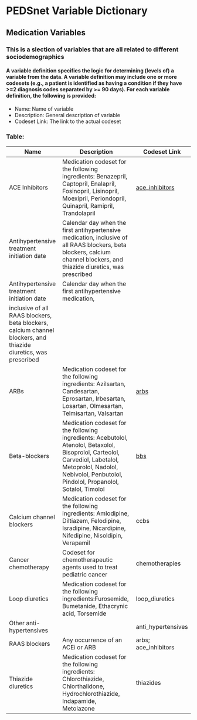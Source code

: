 # PEDSnet Variable Dictionary

## Medication Variables

### This is a slection of variables that are all related to different sociodemographics

#### A variable definition specifies the logic for determining (levels of) a variable from the data. A variable definition may include one or more codesets (e.g., a patient is identified as having a condition if they have >=2 diagnosis codes separated by >= 90 days). For each variable definition, the following is provided:
* Name: Name of variable
* Description: General description of variable
* Codeset Link: The link to the actual codeset

### Table:

| Name | Description | Codeset Link |
|------|-------------|--------------|
| ACE Inhibitors | Medication codeset for the following ingredients: Benazepril, Captopril, Enalapril, Fosinopril, Lisinopril, Moexipril, Periondopril, Quinapril, Ramipril, Trandolapril | [ace_inhibitors](https://github.com/PRESERVE-Coordinating-Center/preserve_codesets/blob/main/drug/ace_inhibitor_rx.csv) |
| Antihypertensive treatment initiation date | Calendar day when the first antihypertensive medication, inclusive of all RAAS blockers, beta blockers, calcium channel blockers, and thiazide diuretics, was prescribed | |
| Antihypertensive treatment initiation date | Calendar day when the first antihypertensive medication,
inclusive of all RAAS blockers, beta blockers, calcium channel blockers, and thiazide diuretics, was prescribed | |
| ARBs | Medication codeset for the following ingredients: Azilsartan, Candesartan, Eprosartan, Irbesartan, Losartan, Olmesartan, Telmisartan, Valsartan | [arbs](https://github.com/PRESERVE-Coordinating-Center/preserve_codesets/blob/main/drug/arb_rx.csv) |
| Beta-blockers | Medication codeset for the following ingredients: Acebutolol, Atenolol, Betaxolol, Bisoprolol, Carteolol, Carvediol, Labetalol, Metoprolol, Nadolol, Nebivolol, Penbutolol, Pindolol, Propanolol, Sotalol, Timolol | [bbs](https://github.com/PRESERVE-Coordinating-Center/preserve_codesets/blob/main/drug/bb_rx.csv) |
| Calcium channel blockers | Medication codeset for the following ingredients: Amlodipine, Diltiazem, Felodipine, Isradipine, Nicardipine, Nifedipine, Nisoldipin, Verapamil | ccbs |
| Cancer chemotherapy | Codeset for chemotherapeutic agents used to treat pediatric cancer | chemotherapies |
| Loop diuretics | Medication codeset for the following ingredients:Furosemide, Bumetanide, Ethacrynic acid, Torsemide | loop_diuretics |
| Other anti-hypertensives | | anti_hypertensives |
| RAAS blockers | Any occurrence of an ACEi or ARB | arbs; ace_inhibitors |
| Thiazide diuretics | Medication codeset for the following ingredients: Chlorothiazide, Chlorthalidone, Hydrochlorothiazide, Indapamide, Metolazone | thiazides |

